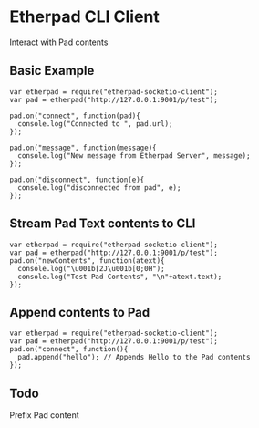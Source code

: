 # Etherpad CLI Client
Interact with Pad contents

## Basic Example

```
var etherpad = require("etherpad-socketio-client");
var pad = etherpad("http://127.0.0.1:9001/p/test");

pad.on("connect", function(pad){
  console.log("Connected to ", pad.url);
});

pad.on("message", function(message){
  console.log("New message from Etherpad Server", message);
});

pad.on("disconnect", function(e){
  console.log("disconnected from pad", e);
});
```

## Stream Pad Text contents to CLI
```
var etherpad = require("etherpad-socketio-client");
var pad = etherpad("http://127.0.0.1:9001/p/test");
pad.on("newContents", function(atext){
  console.log("\u001b[2J\u001b[0;0H");
  console.log("Test Pad Contents", "\n"+atext.text);
});
```

## Append contents to Pad
```
var etherpad = require("etherpad-socketio-client");
var pad = etherpad("http://127.0.0.1:9001/p/test");
pad.on("connect", function(){
  pad.append("hello"); // Appends Hello to the Pad contents
});
```

## Todo
Prefix Pad content
